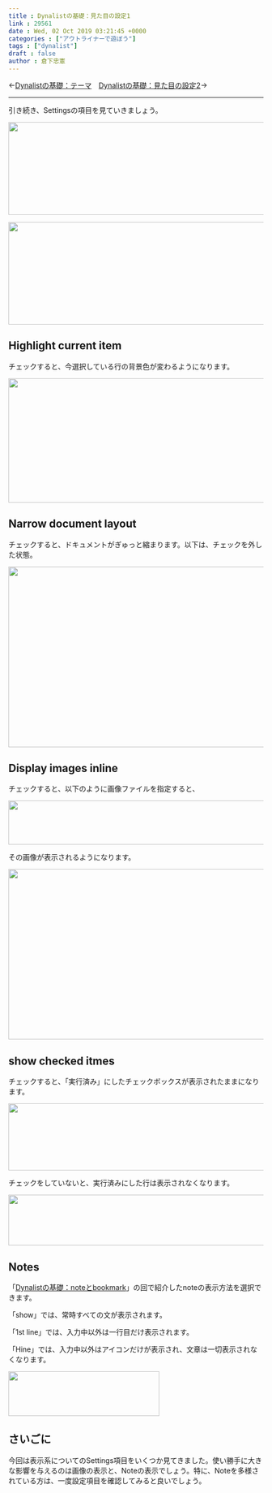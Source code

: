```yaml
---
title : Dynalistの基礎：見た目の設定1
link : 29561
date : Wed, 02 Oct 2019 03:21:45 +0000
categories : ["アウトライナーで遊ぼう"]
tags : ["dynalist"]
draft : false
author : 倉下忠憲
---
```


←<a href="https://rashita.net/blog/?p=29545">Dynalistの基礎：テーマ</a>　<a href="https://rashita.net/blog/?p=29573">Dynalistの基礎：見た目の設定2</a>→

<hr />

引き続き、Settingsの項目を見ていきましょう。

<a href="https://rashita.net/blog/?attachment_id=29562" rel="attachment wp-att-29562"><img src="https://rashita.net/blog/wp-content/uploads/2019/10/screenshot-11-700x183.png" alt="" width="700" height="183" class="alignnone size-large wp-image-29562" /></a>

<a href="https://rashita.net/blog/?attachment_id=29567" rel="attachment wp-att-29567"><img src="https://rashita.net/blog/wp-content/uploads/2019/10/screenshot-16-700x202.png" alt="" width="700" height="202" class="alignnone size-large wp-image-29567" /></a>
<h2>Highlight current item</h2>

チェックすると、今選択している行の背景色が変わるようになります。

<a href="https://rashita.net/blog/?attachment_id=29563" rel="attachment wp-att-29563"><img src="https://rashita.net/blog/wp-content/uploads/2019/10/screenshot-12-700x245.png" alt="" width="700" height="245" class="alignnone size-large wp-image-29563" /></a>

<h2>Narrow document layout</h2>

チェックすると、ドキュメントがぎゅっと縮まります。以下は、チェックを外した状態。

<a href="https://rashita.net/blog/?attachment_id=29564" rel="attachment wp-att-29564"><img src="https://rashita.net/blog/wp-content/uploads/2019/10/screenshot-13-700x356.png" alt="" width="700" height="356" class="alignnone size-large wp-image-29564" /></a>

<h2>Display images inline</h2>

チェックすると、以下のように画像ファイルを指定すると、

<a href="https://rashita.net/blog/?attachment_id=29565" rel="attachment wp-att-29565"><img src="https://rashita.net/blog/wp-content/uploads/2019/10/screenshot-14-700x87.png" alt="" width="700" height="87" class="alignnone size-large wp-image-29565" /></a>

その画像が表示されるようになります。

<a href="https://rashita.net/blog/?attachment_id=29566" rel="attachment wp-att-29566"><img src="https://rashita.net/blog/wp-content/uploads/2019/10/screenshot-15-700x336.png" alt="" width="700" height="336" class="alignnone size-large wp-image-29566" /></a>

<h2>show checked itmes</h2>

チェックすると、「実行済み」にしたチェックボックスが表示されたままになります。

<a href="https://rashita.net/blog/?attachment_id=29568" rel="attachment wp-att-29568"><img src="https://rashita.net/blog/wp-content/uploads/2019/10/screenshot-17.png" alt="" width="509" height="132" class="alignnone size-full wp-image-29568" /></a>

チェックをしていないと、実行済みにした行は表示されなくなります。

<a href="https://rashita.net/blog/?attachment_id=29569" rel="attachment wp-att-29569"><img src="https://rashita.net/blog/wp-content/uploads/2019/10/screenshot-18.png" alt="" width="659" height="100" class="alignnone size-large wp-image-29569" /></a>

<h2>Notes</h2>

「<a href="https://rashita.net/blog/?p=29530">Dynalistの基礎：noteとbookmark</a>」の回で紹介したnoteの表示方法を選択できます。

「show」では、常時すべての文が表示されます。

「1st line」では、入力中以外は一行目だけ表示されます。

「Hine」では、入力中以外はアイコンだけが表示され、文章は一切表示されなくなります。

<a href="https://rashita.net/blog/?attachment_id=29570" rel="attachment wp-att-29570"><img src="https://rashita.net/blog/wp-content/uploads/2019/10/screenshot-19.png" alt="" width="298" height="88" class="alignnone size-full wp-image-29570" /></a>

<h2>さいごに</h2>

今回は表示系についてのSettings項目をいくつか見てきました。使い勝手に大きな影響を与えるのは画像の表示と、Noteの表示でしょう。特に、Noteを多様されている方は、一度設定項目を確認してみると良いでしょう。

